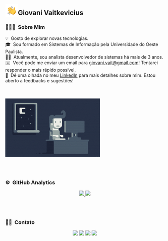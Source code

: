 <!-- ## 👋 &nbsp;Giovani Vaitkevicius -->

<img alt="Night Coding" src="./assets/Hand%20Wave.gif" width='40' align="left"/><h2>Giovani Vaitkevicius</h2>

### 👨🏻‍💻 &nbsp;Sobre Mim

💡&nbsp; Gosto de explorar novas tecnologias.<br/> 
🎓&nbsp; Sou formado em Sistemas de Informação pela Universidade do Oeste Paulista.<br/> 
👨‍💻&nbsp; Atualmente, sou analista desenvolvedor de sistemas há mais de 3 anos.<br/> 
✉️&nbsp; Você pode me enviar um email para giovani.vait@gmail.com! Tentarei responder o mais rápido possível.<br/> 
📄&nbsp; Dê uma olhada no meu [LinkedIn](https://www.linkedin.com/in/giovani-vaitkevicius) para mais detalhes sobre mim. Estou aberto a feedbacks e sugestões!<br/> 


<br/><br/>
<img alt="Night Coding" src="https://raw.githubusercontent.com/gvaitkevicius/gvaitkevicius/master/assets/Night-Coding.gif" align="center"/>


<br/><br/>


### ⚙️ &nbsp;GitHub Analytics

<p align="center">
<a href="https://github.com/gvaitkevicius">
  <img height="180em" src="https://github-readme-stats-eight-theta.vercel.app/api?username=gvaitkevicius&show_icons=true&theme=algolia&include_all_commits=true&count_private=true"/>
  <img height="180em" src="https://github-readme-stats-eight-theta.vercel.app/api/top-langs/?username=gvaitkevicius&layout=compact&langs_count=8&theme=algolia"/>
</a>
</p>

 <br/><br/> 
 
### 🤝🏻 &nbsp;Contato

<p align="center">
<a href="https://www.linkedin.com/in/giovani-vaitkevicius"><img src="https://img.shields.io/badge/-Giovani%20Vaitkevicius-0077B5?style=flat&logo=Linkedin&logoColor=white"/></a>
<a href="mailto:giovani.vait@gmail.com"><img src="https://img.shields.io/badge/-giovani.vait@gmail.com-D14836?style=flat&logo=Gmail&logoColor=white"/></a>
<a href="https://www.instagram.com/giovanivaitkevicius"><img src="https://img.shields.io/badge/-@giovanivaitkevicius-E4405F?style=flat&logo=Instagram&logoColor=white"/></a>
<a href="https://www.facebook.com/GiovaniVAIT"><img src="https://img.shields.io/badge/-@GiovaniVait-1877F2?style=flat&logo=Facebook&logoColor=white"/></a>
</p>
